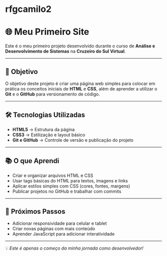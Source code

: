 # rfgcamilo2
# 🌐 Meu Primeiro Site  

Este é o meu primeiro projeto desenvolvido durante o curso de **Análise e Desenvolvimento de Sistemas** na **Cruzeiro do Sul Virtual**.  

---

## 🎯 Objetivo  

O objetivo deste projeto é criar uma página web simples para colocar em prática os conceitos iniciais de **HTML** e **CSS**, além de aprender a utilizar o **Git** e o **GitHub** para versionamento de código.  

---

## 🛠️ Tecnologias Utilizadas  

- **HTML5** → Estrutura da página  
- **CSS3** → Estilização e layout básico  
- **Git e GitHub** → Controle de versão e publicação do projeto  

---

## 📚 O que Aprendi  

- Criar e organizar arquivos HTML e CSS  
- Usar tags básicas do HTML para textos, imagens e links  
- Aplicar estilos simples com CSS (cores, fontes, margens)  
- Publicar projetos no GitHub e trabalhar com commits  

---

## 🚀 Próximos Passos  

- Adicionar responsividade para celular e tablet  
- Criar novas páginas com mais conteúdo  
- Aprender JavaScript para adicionar interatividade  

---

💡 *Este é apenas o começo da minha jornada como desenvolvedor!*
